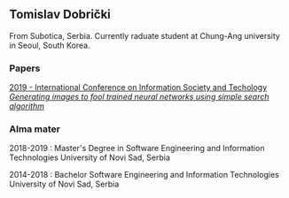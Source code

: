 ## Tomislav Dobrički
From Subotica, Serbia.
Currently raduate student at Chung-Ang university in Seoul, South Korea.


### Papers

[2019 - International Conference on Information Society and Techology](https://www.eventiotic.com/eventiotic/library/paper/442)
[_Generating images to fool trained neural networks using simple search algorithm_](https://www.eventiotic.com/eventiotic/library/paper/442)



### Alma mater
2018-2019 : Master's Degree in Software Engineering and Information Technologies
University of Novi Sad, Serbia 

2014-2018 : Bachelor Software Engineering and Information Technologies
University of Novi Sad, Serbia 



